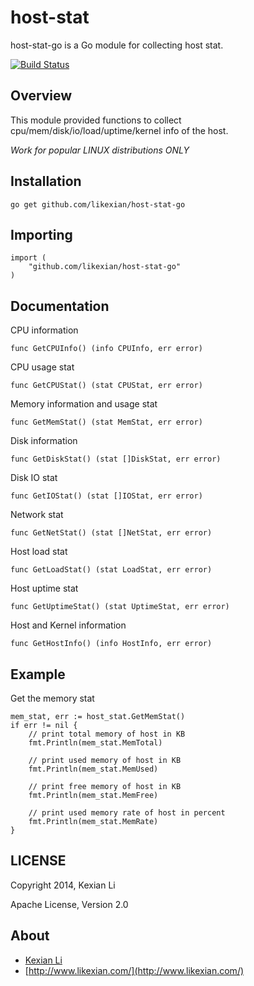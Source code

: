 # host-stat

host-stat-go is a Go module for collecting host stat.

[![Build Status](https://secure.travis-ci.org/likexian/host-stat-go.png)](https://secure.travis-ci.org/likexian/host-stat-go)

## Overview

This module provided functions to collect cpu/mem/disk/io/load/uptime/kernel info of the host.

*Work for popular LINUX distributions ONLY*

## Installation

    go get github.com/likexian/host-stat-go

## Importing

    import (
        "github.com/likexian/host-stat-go"
    )

## Documentation

CPU information

    func GetCPUInfo() (info CPUInfo, err error)

CPU usage stat

    func GetCPUStat() (stat CPUStat, err error)

Memory information and usage stat

    func GetMemStat() (stat MemStat, err error)

Disk information

    func GetDiskStat() (stat []DiskStat, err error)

Disk IO stat

    func GetIOStat() (stat []IOStat, err error)

Network stat

    func GetNetStat() (stat []NetStat, err error)

Host load stat

    func GetLoadStat() (stat LoadStat, err error)

Host uptime stat

    func GetUptimeStat() (stat UptimeStat, err error)

Host and Kernel information

    func GetHostInfo() (info HostInfo, err error)

## Example

Get the memory stat

    mem_stat, err := host_stat.GetMemStat()
    if err != nil {
        // print total memory of host in KB
        fmt.Println(mem_stat.MemTotal)

        // print used memory of host in KB
        fmt.Println(mem_stat.MemUsed)

        // print free memory of host in KB
        fmt.Println(mem_stat.MemFree)

        // print used memory rate of host in percent
        fmt.Println(mem_stat.MemRate)
    }

## LICENSE

Copyright 2014, Kexian Li

Apache License, Version 2.0

## About

- [Kexian Li](http://github.com/likexian)
- [http://www.likexian.com/](http://www.likexian.com/)
